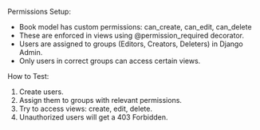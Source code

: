 Permissions Setup:
- Book model has custom permissions: can_create, can_edit, can_delete
- These are enforced in views using @permission_required decorator.
- Users are assigned to groups (Editors, Creators, Deleters) in Django Admin.
- Only users in correct groups can access certain views.

How to Test:
1. Create users.
2. Assign them to groups with relevant permissions.
3. Try to access views: create, edit, delete.
4. Unauthorized users will get a 403 Forbidden.

